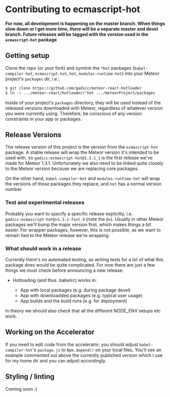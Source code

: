 # Contributing to ecmascript-hot

**For now, all development is happening on the master branch.  When things slow down or I get more time, there will be a separate master and devel branch.  Future releases will be tagged with the version used in the `ecmascript-hot` package**

## Getting setup

Clone the repo (or your fork) and symlink the `*hot` packages (`babel-compiler-hot`, `ecmascript-hot`, `hot`, `modules-runtime-hot`) into your Meteor project's `packages` dir, i.e.:

```bash
$ git clone https://github.com/gadicc/meteor-react-hotloader
$ ln -s .../meteor-react/hotloader/*hot .../meteorProject/packages
```

Inside of your project's `packages` directory, they will be used instead of the released versions downloaded with Meteor, regardless of whatever version you were currently using.  Therefore, be conscious of any version constraints in your app or packages.

## Release Versions

The release version of this project is the version from the `ecmascript-hot` package.  A stable release will wrap the Meteor version it's intended to be used with, so `gadicc:ecmascript-hot@1.3.1_1` is the first release we've made for Meteor 1.3.1.  Unfortunately we also need to be linked quite closely to the Meteor version because we are replacing core packages.

On the other hand, `babel-compiler-hot` and `modules-runtime-hot` will wrap the versions of those packages they replace, and `hot` has a normal version number.

### Test and experimental releases

Probably you want to specify a specific release explicitly, i.e. `gadicc:ecmascript-hot@=1.3.1-fast.9` (note the `@=`).  Usually in other Meteor packages we'll bump the major version first, which makes things a bit easier.  For wrapper packages, however, this is not possible, as we want to remain tied to the Meteor release we're wrapping.

### What should work in a release

Currently there's no automated testing, as writing tests for a lot of what this package does would be quite complicated.  For now there are just a few things we must check before announcing a new release:

* Hotloading (and thus .babelrc) works in:

  * App with local packages (e.g. during package devel)
  * App with downloadded packages (e.g. typical user usage)
  * App builds and the build runs (e.g. for deployment)

In theory we should also check that all the different NODE_ENV setups etc work.

## Working on the Accelerator

If you need to edit code from the accelerator, you should adjust `babel-compiler-hot`'s `package.js` to `Npm.depend()` on your local files.  You'll see an example commented out above the currently published version which I use for my home dir and you can adjust accordingly.

## Styling / linting

Coming soon :)

